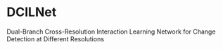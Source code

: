 # DCILNet
Dual-Branch Cross-Resolution Interaction Learning Network for Change Detection at Different Resolutions
